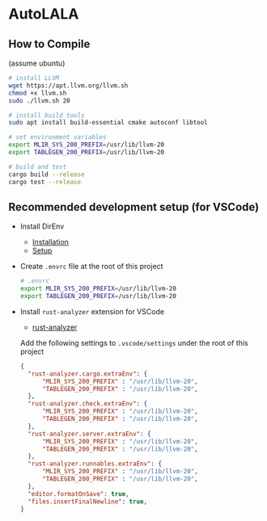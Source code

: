 # AutoLALA

## How to Compile

(assume ubuntu)
```bash
# install LLVM
wget https://apt.llvm.org/llvm.sh
chmod +x llvm.sh
sudo ./llvm.sh 20

# install build tools
sudo apt install build-essential cmake autoconf libtool

# set environment variables
export MLIR_SYS_200_PREFIX=/usr/lib/llvm-20
export TABLEGEN_200_PREFIX=/usr/lib/llvm-20

# build and test
cargo build --release
cargo test --release
```

## Recommended development setup (for VSCode)

- Install DirEnv 
  - [Installation](https://direnv.net/docs/installation.html)
  - [Setup](https://direnv.net/docs/hook.html)

- Create `.envrc` file at the root of this project
  ```bash
  # .envrc
  export MLIR_SYS_200_PREFIX=/usr/lib/llvm-20
  export TABLEGEN_200_PREFIX=/usr/lib/llvm-20
  ```

- Install `rust-analyzer` extension for VSCode
  - [rust-analyzer](https://marketplace.visualstudio.com/items?itemName=matklad.rust-analyzer)

  Add the following settings to `.vscode/settings` under the root of this project
  ```json
  {
    "rust-analyzer.cargo.extraEnv": {
        "MLIR_SYS_200_PREFIX" : "/usr/lib/llvm-20",
        "TABLEGEN_200_PREFIX" : "/usr/lib/llvm-20",
    },
    "rust-analyzer.check.extraEnv": {
        "MLIR_SYS_200_PREFIX" : "/usr/lib/llvm-20",
        "TABLEGEN_200_PREFIX" : "/usr/lib/llvm-20",
    },
    "rust-analyzer.server.extraEnv": {
        "MLIR_SYS_200_PREFIX" : "/usr/lib/llvm-20",
        "TABLEGEN_200_PREFIX" : "/usr/lib/llvm-20",
    },
    "rust-analyzer.runnables.extraEnv": {
        "MLIR_SYS_200_PREFIX" : "/usr/lib/llvm-20",
        "TABLEGEN_200_PREFIX" : "/usr/lib/llvm-20",
    },
    "editor.formatOnSave": true,
    "files.insertFinalNewline": true,
  }
  ```
